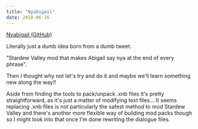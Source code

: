 ```yaml
---
title: "Nyabigail"
date: 2018-06-16
---
```


[Nyabigail (GitHub)](https://github.com/nmmarzano/nyabigail)

Literally just a dumb idea born from a dumb tweet.

"Stardew Valley mod that makes Abigail say nya at the end of every phrase".

Then I thought why not let's try and do it and maybe we'll learn something new along the way!!

Aside from finding the tools to pack/unpack .xnb files it's pretty straightforward, as it's just a matter of modifying text files... It seems replacing .xnb files is not particularly the safest method to mod Stardew Valley and there's another more flexible way of building mod packs though so I might look into that once I'm done rewriting the dialogue files.

